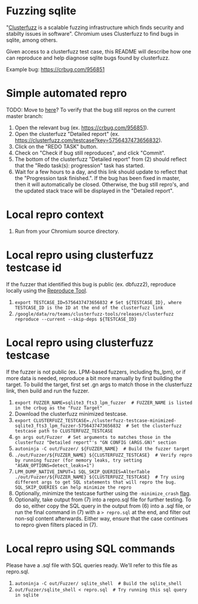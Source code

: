# Fuzzing sqlite

"[Clusterfuzz](https://google.github.io/clusterfuzz/) is a scalable fuzzing
infrastructure which finds security and stabilty issues in software". Chromium
uses Clusterfuzz to find bugs in sqlite, among others.

Given access to a clusterfuzz test case, this README will describe how one can
reproduce and help diagnose sqlite bugs found by clusterfuzz.

Example bug: https://crbug.com/956851

# Simple automated repro
TODO: Move to [here](https://google.github.io/clusterfuzz/using-clusterfuzz/)?
To verify that the bug still repros on the current master branch:
1. Open the relevant bug (ex. https://crbug.com/956851).
2. Open the clusterfuzz "Detailed report" (ex. https://clusterfuzz.com/testcase?key=5756437473656832).
3. Click on the "REDO TASK" button.
4. Check on "Check if bug still reproduces", and click "Commit".
5. The bottom of the clusterfuzz "Detailed report" from (2) should reflect that
the "Redo task(s): progression" task has started.
6. Wait for a few hours to a day, and this link should update to reflect that
the "Progression task finished.". If the bug has been fixed in master, then it
will automatically be closed. Otherwise, the bug still repro's, and the updated
stack trace will be displayed in the "Detailed report".

# Local repro context
1. Run from your Chromium source directory.

# Local repro using clusterfuzz testcase id
If the fuzzer that identified this bug is public (ex. dbfuzz2), reproduce
locally using the [Reproduce Tool](https://github.com/google/clusterfuzz-tools).
1. `export TESTCASE_ID=5756437473656832 # Set ${TESTCASE_ID}, where TESTCASE_ID is the ID at the end of the clusterfuzz link`
2. `/google/data/ro/teams/clusterfuzz-tools/releases/clusterfuzz reproduce --current --skip-deps ${TESTCASE_ID}`

# Local repro using clusterfuzz testcase
If the fuzzer is not public (ex. LPM-based fuzzers, including fts_lpm), or if
more data is needed, reproduce a bit more manually by first building the target.
To build the target, first set .gn args to match those in the clusterfuzz link,
then build and run the fuzzer.

1. `export FUZZER_NAME=sqlite3_fts3_lpm_fuzzer  # FUZZER_NAME is listed in the crbug as the "Fuzz Target"`
2. Download the clusterfuzz minimized testcase.
3. `export CLUSTERFUZZ_TESTCASE=./clusterfuzz-testcase-minimized-sqlite3_fts3_lpm_fuzzer-5756437473656832  # Set the clusterfuzz testcase path to CLUSTERFUZZ_TESTCASE`
3. `gn args out/Fuzzer  # Set arguments to matches those in the clusterfuzz "Detailed report"'s "GN CONFIG (ARGS.GN)" section`
4. `autoninja -C out/Fuzzer/ ${FUZZER_NAME}  # Build the fuzzer target`
5. `./out/Fuzzer/${FUZZER_NAME} ${CLUSTERFUZZ_TESTCASE}  # Verify repro by running fuzzer (for memory leaks, try setting "ASAN_OPTIONS=detect_leaks=1")`
6. `LPM_DUMP_NATIVE_INPUT=1 SQL_SKIP_QUERIES=AlterTable ./out/Fuzzer/${FUZZER_NAME} ${CLUSTERFUZZ_TESTCASE}  # Try using different args to get SQL statements that will repro the bug. SQL_SKIP_QUERIES can help minimize the repro`
7. Optionally, minimize the testcase further using the `-minimize_crash`
[flag](https://chromium.googlesource.com/chromium/src/+/master/testing/libfuzzer/reproducing.md#minimizing-a-crash-input-optional).
8. Optionally, take output from (7) into a repro.sql file for further testing.
To do so, either copy the SQL query in the output from (6) into a .sql file, or
run the final command in (7) with a `> repro.sql` at the end, and filter out
non-sql content afterwards. Either way, ensure that the case continues to repro
given filters placed in (7).

# Local repro using SQL commands
Please have a .sql file with SQL queries ready. We'll refer to this file as
repro.sql.
1. `autoninja -C out/Fuzzer/ sqlite_shell  # Build the sqlite_shell`
2. `out/Fuzzer/sqlite_shell < repro.sql  # Try running this sql query in sqlite`